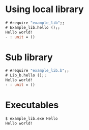 # Using local library

```ocaml require-package=example_lib
# #require "example_lib";;
# Example_lib.hello ();;
Hello world!
- : unit = ()
```

# Sub library

```ocaml require-package=example_lib
# #require "example_lib.b";;
# Lib_b.hello ();;
Hello world!
- : unit = ()
```

# Executables

```sh require-package=example_lib
$ example_lib.exe Hello
Hello world!
```
